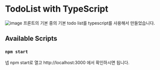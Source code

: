 # TodoList with TypeScript
![image](https://postfiles.pstatic.net/MjAyMjA1MDNfMTk5/MDAxNjUxNTgxNzcyNzI1.F11jX5A2KkZZibaxqUpG-ikqixG20cl8MPO1Hf-0wU8g.YXz6xBCVlD1gzZx2n-sr8xVuSjsLxSsXUlPU7L_mDFsg.PNG.js7056/%EC%8A%A4%ED%81%AC%EB%A6%B0%EC%83%B7_2022-05-03_%EC%98%A4%ED%9B%84_9.35.53.png?type=w966)
프론트의 기본 중의 기본 todo list를 typescript를 사용해서 만들었습니다.

## Available Scripts
### `npm start`
넵 npm start로 열고 http://localhost:3000 에서 확인하시면 됩니다.
